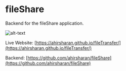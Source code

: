 # fileShare

Backend for the fileShare application.

![alt-text](https://i.ibb.co/rwfLcvK/up1.jpg) 

Live Website: [https://ahirsharan.github.io/fileTransfer/](https://ahirsharan.github.io/fileTransfer/)

Backend: [https://github.com/ahirsharan/fileShare](https://github.com/ahirsharan/fileShare)
